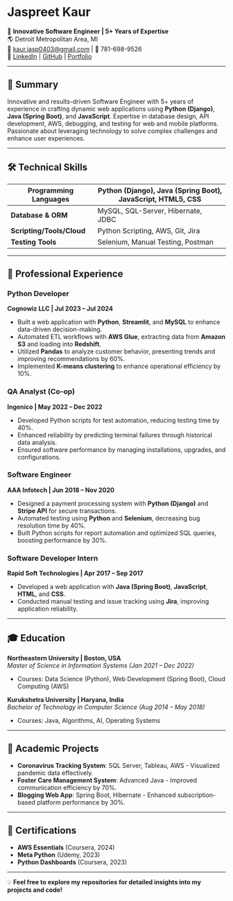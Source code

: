 # Jaspreet Kaur

🎯 **Innovative Software Engineer | 5+ Years of Expertise**  
🌎 Detroit Metropolitan Area, MI  
📧 kaur.jasp0403@gmail.com | 📱 781-698-9526  
🔗 [LinkedIn](#) | [GitHub](#) | [Portfolio](#)  

---

## 🚀 Summary
Innovative and results-driven Software Engineer with 5+ years of experience in crafting dynamic web applications using **Python (Django)**, **Java (Spring Boot)**, and **JavaScript**. Expertise in database design, API development, AWS, debugging, and testing for web and mobile platforms. Passionate about leveraging technology to solve complex challenges and enhance user experiences.

---

## 🛠️ Technical Skills

| **Programming Languages**  | Python (Django), Java (Spring Boot), JavaScript, HTML5, CSS |
|-----------------------------|-----------------------------------------------------------|
| **Database & ORM**          | MySQL, SQL-Server, Hibernate, JDBC                        |
| **Scripting/Tools/Cloud**   | Python Scripting, AWS, Git, Jira                          |
| **Testing Tools**           | Selenium, Manual Testing, Postman                        |

---

## 💼 Professional Experience

### **Python Developer**  
**Cognowiz LLC | Jul 2023 – Jul 2024**  
- Built a web application with **Python**, **Streamlit**, and **MySQL** to enhance data-driven decision-making.  
- Automated ETL workflows with **AWS Glue**, extracting data from **Amazon S3** and loading into **Redshift**.  
- Utilized **Pandas** to analyze customer behavior, presenting trends and improving recommendations by 60%.  
- Implemented **K-means clustering** to enhance operational efficiency by 10%.  

### **QA Analyst (Co-op)**  
**Ingenico | May 2022 – Dec 2022**  
- Developed Python scripts for test automation, reducing testing time by 40%.  
- Enhanced reliability by predicting terminal failures through historical data analysis.  
- Ensured software performance by managing installations, upgrades, and configurations.  

### **Software Engineer**  
**AAA Infotech | Jun 2018 – Nov 2020**  
- Designed a payment processing system with **Python (Django)** and **Stripe API** for secure transactions.  
- Automated testing using **Python** and **Selenium**, decreasing bug resolution time by 40%.  
- Built Python scripts for report automation and optimized SQL queries, boosting performance by 30%.  

### **Software Developer Intern**  
**Rapid Soft Technologies | Apr 2017 – Sep 2017**  
- Developed a web application with **Java (Spring Boot)**, **JavaScript**, **HTML**, and **CSS**.  
- Conducted manual testing and issue tracking using **Jira**, improving application reliability.

---

## 🎓 Education

**Northeastern University | Boston, USA**  
*Master of Science in Information Systems (Jan 2021 – Dec 2022)*  
- Courses: Data Science (Python), Web Development (Spring Boot), Cloud Computing (AWS)

**Kurukshetra University | Haryana, India**  
*Bachelor of Technology in Computer Science (Aug 2014 – May 2018)*  
- Courses: Java, Algorithms, AI, Operating Systems

---

## 📂 Academic Projects

- **Coronavirus Tracking System**: SQL Server, Tableau, AWS - Visualized pandemic data effectively.  
- **Foster Care Management System**: Advanced Java - Improved communication efficiency by 70%.  
- **Blogging Web App**: Spring Boot, Hibernate - Enhanced subscription-based platform performance by 30%.

---

## 📜 Certifications

- **AWS Essentials** (Coursera, 2024)  
- **Meta Python** (Udemy, 2023)  
- **Python Dashboards** (Coursera, 2023)
  
---

💡 **Feel free to explore my repositories for detailed insights into my projects and code!**
